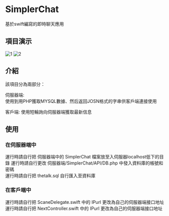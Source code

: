 # SimplerChat
基於swift編寫的即時聊天應用

## 項目演示
![1](https://i.loli.net/2020/06/02/sAGRrjt1bXnpoJU.gif)
![2](https://i.loli.net/2020/06/02/C3coJQpEuK4U21j.gif)

## 介紹
該項目分為兩部分：  

伺服器端:  
使用到用PHP獲取MYSQL數據、然后返回JOSN格式的字串供客戶端連接使用 
  
客戶端:
使用短輪詢向伺服器端獲取最新信息  

## 使用
### 在伺服器端中
運行時請自行把 伺服器端中的 SimplerChat 檔案放至入伺服器localhost低下的目錄
運行時請自行更改 伺服器端/SimplerChat/API/DB.php 中發入資料庫的帳號和密碼  
運行時請自行把 thetalk.sql 自行匯入至資料庫  
  
### 在客戶端中
運行時請自行把 ScaneDelegate.swift 中的 IPurl 更改為自己的伺服器端接口地址  
運行時請自行把 NextController.swift 中的 IPurl 更改為自己的伺服器端接口地址  

